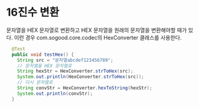 # 16진수 변환

문자열을 HEX 문자열로 변환하고 HEX 문자열을 원래의 문자열을 변환해야할 때가 있다. 이런 경우 com.sogood.core.codec의 HexConverter 클래스를 사용한다.

```java
  @Test
  public void testHex() {
    String src = "문자열abcdef123456789"; 
    // 문자열을 HEX 문자열로 
    String hexStr = HexConverter.strToHex(src);
    System.out.println(HexConverter.strToHex(src));
    // 다시 문자열로 
    String convStr = HexConverter.hexToString(hexStr);
    System.out.println(convStr);
  }
```
